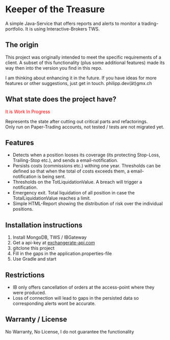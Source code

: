 # Keeper of the Treasure
A simple Java-Service that offers reports and alerts to monitor a trading-portfolio.
It is using Interactive-Brokers TWS.

## The origin 
This project was originally intended to meet the specific requirements of a client.
A subset of this functionality (plus some additional features) made its way then into the version you find in this repo.

I am thinking about enhancing it in the future.
If you have ideas for more features or other suggestions, just get in touch.
philipp.dev(ät)gmx.ch

## What state does the project have?
<span style="color:red">It is Work In Progress</span>

Represents the state after cutting out critical parts and refactorings.
\
Only run on Paper-Trading accounts, not tested / tests are not migrated yet.

## Features
+ Detects when a position looses its coverage (its protecting Stop-Loss, Trailing-Stop etc.), and sends a email-notification.
+ Persists costs (commissions etc.) withing one year. Thresholds can be defined so that when the total of costs exceeds them, a email-notification is being sent.
+ Thresholds on the TotLiquidationValue. A breach will trigger a notification.
+ Emergency exit. Total liquidation of all position in case the TotalLiquidationValue reaches a limit.
+ Simple HTML-Report showing the distribution of risk over the individual positions.

## Installation instructions
 1. Install MongoDB, TWS / IBGateway
 1. Get a api-key at [exchangerate-api.com](http:exchangerate-api.com)
 1. gitclone this project
 1. Fill in the gaps in the application.properties-file
 1. Use Gradle and start
 
 ## Restrictions
 + IB only offers cancellation of orders at the access-point where they were produced.
 + Loss of connection will lead to gaps in the persisted data so corresponding alerts wont be accurate.

## Warranty / License 
No Warranty, No License, I do not guarantee the functionality  
